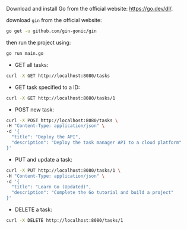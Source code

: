 Download and install Go from the official website: https://go.dev/dl/.

download `gin` from the official website:

```bash
go get -u github.com/gin-gonic/gin
```

then run the project using:

```bash
go run main.go
```

- GET all tasks:

```bash
curl -X GET http://localhost:8080/tasks
```

- GET task specified to a ID:

```bash
curl -X GET http://localhost:8080/tasks/1
```

- POST new task:

```bash
curl -X POST http://localhost:8080/tasks \
-H "Content-Type: application/json" \
-d '{
  "title": "Deploy the API",
  "description": "Deploy the task manager API to a cloud platform"
}'
```

- PUT and update a task:

```bash
curl -X PUT http://localhost:8080/tasks/1 \
-H "Content-Type: application/json" \
-d '{
  "title": "Learn Go (Updated)",
  "description": "Complete the Go tutorial and build a project"
}'
```

- DELETE a task:

```bash
curl -X DELETE http://localhost:8080/tasks/1
```